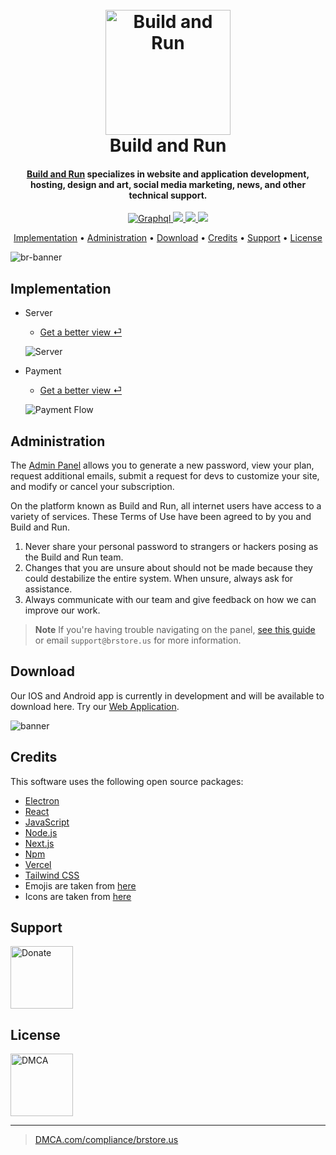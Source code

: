
<h1 align="center">
  <br>
  <a href="https://brstore.us" target="_blank"><img src="https://image.noelshack.com/fichiers/2023/09/4/1677718922-footer.png" alt="Build and Run" width="200" height="auto"></a>
  <br>
  Build and Run
  <br>
</h1>

<h4 align="center"><a href="http://brstore.us" target="_blank">Build and Run</a> specializes in website and application development, hosting, design and art, social media marketing, news, and other technical support.</h4>

<p align="center">
  <a href="https://badge.fury.io/js/graphql" target="_blank">
    <img src="https://badge.fury.io/js/graphql.svg"
         alt="Graphql">
  </a>
   <a href="http://brstore.ddns.net" target="_blank">
    <img src="https://img.shields.io/badge/version-v1.0.1-brightgreen">
  </a>
   <a href="https://brstore.us" target="_blank">
    <img src="https://img.shields.io/badge/version-v2.0.2-orange">
  </a>
  <a href="https://donate.stripe.com/eVadTF89Uacpa8ofZn" target="_blank">
    <img src="https://img.shields.io/badge/$-donate-ff69b4.svg?maxAge=2592000&amp;style=flat">
  </a>
</p>

<p align="center">
  <a href="#implementation">Implementation</a> •
  <a href="#administration">Administration</a> •
  <a href="#download">Download</a> •
  <a href="#credits">Credits</a> •
  <a href="#support">Support</a> •
  <a href="#license">License</a>
</p>

![br-banner](https://image.noelshack.com/fichiers/2023/09/4/1677729566-br-banner.png)

## Implementation

* Server
   - <a href="https://image.noelshack.com/fichiers/2023/09/4/1677728649-br-server.png" target="_blank">Get a better view ⏎</a>
   
  ![Server](https://image.noelshack.com/fichiers/2023/09/4/1677728006-br-server-transparent.png)
  
* Payment
   - <a href="https://image.noelshack.com/fichiers/2023/09/4/1677728652-br-payment-flow.png" target="_blank">Get a better view ⏎</a>

  ![Payment Flow](https://image.noelshack.com/fichiers/2023/09/4/1677727983-br-payment-flow-transparent.png)




## Administration

The [Admin Panel](https://admin.brstore.us/) allows you to generate a new password, view your plan, request additional emails, submit a request for devs to customize your site, and modify or cancel your subscription.

On the platform known as Build and Run, all internet users have access to a variety of services. These Terms of Use have been agreed to by you and Build and Run.

1. Never share your personal password to strangers or hackers posing as the Build and Run team.
2. Changes that you are unsure about should not be made because they could destabilize the entire system. When unsure, always ask for assistance.
3. Always communicate with our team and give feedback on how we can improve our work.


> **Note**
> If you're having trouble navigating on the panel, [see this guide](https://admin.brstore.us/admin-panel-v1.0.1/) or email `support@brstore.us` for more information.


## Download

Our IOS and Android app is currently in development and will be available to download here. Try our [Web Application](https://brstore.us).

![banner](https://image.noelshack.com/fichiers/2023/09/4/1677721486-banner-app.jpg)


## Credits

This software uses the following open source packages:

- [Electron](http://electron.atom.io/)
- [React](https://reactjs.org/)
- [JavaScript](https://www.javascript.com/)
- [Node.js](https://nodejs.org/)
- [Next.js](https://nextjs.org/)
- [Npm](https://www.npmjs.com/)
- [Vercel](https://vercel.com/)
- [Tailwind CSS](https://tailwindcss.com/)
- Emojis are taken from [here](https://emojipedia.org/)
- Icons are taken from [here](https://www.flaticon.com/search)

## Support

<a href="https://donate.stripe.com/eVadTF89Uacpa8ofZn" target="_blank"><img src="https://image.noelshack.com/fichiers/2023/09/4/1677728615-donate-removebg-preview.png" alt="Donate" style="height: auto !important; width: 100px !important;" ></a>

## License

<a href="https://www.dmca.com/compliance/brstore.us" target="_blank"><img src="https://storage.brstore.us/img/footer/DMCA-protected.png" alt="DMCA" style="height: auto !important; width: 100px !important;" ></a>

---

> [DMCA.com/compliance/brstore.us](https://www.dmca.com/compliance/brstore.us) 

